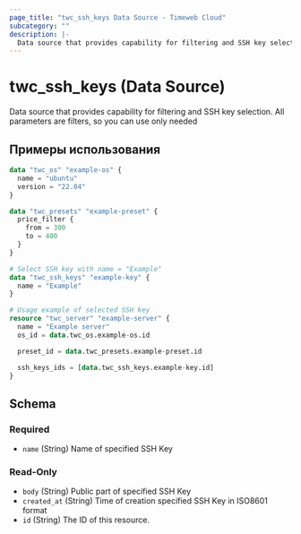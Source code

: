 ```yaml
---
page_title: "twc_ssh_keys Data Source - Timeweb Cloud"
subcategory: ""
description: |-
  Data source that provides capability for filtering and SSH key selection. All parameters are filters, so you can use only needed
---
```


# twc_ssh_keys (Data Source)

Data source that provides capability for filtering and SSH key selection. All parameters are filters, so you can use only needed

## Примеры использования

```terraform
data "twc_os" "example-os" {
  name = "ubuntu"
  version = "22.04"
}

data "twc_presets" "example-preset" {
  price_filter {
    from = 300
    to = 400
  }
}

# Select SSH key with name = "Example"
data "twc_ssh_keys" "example-key" {
  name = "Example"
}

# Usage example of selected SSH key
resource "twc_server" "example-server" {
  name = "Example server"
  os_id = data.twc_os.example-os.id

  preset_id = data.twc_presets.example-preset.id

  ssh_keys_ids = [data.twc_ssh_keys.example-key.id]
}
```

<!-- schema generated by tfplugindocs -->
## Schema

### Required

- `name` (String) Name of specified SSH Key

### Read-Only

- `body` (String) Public part of specified SSH Key
- `created_at` (String) Time of creation specified SSH Key in ISO8601 format
- `id` (String) The ID of this resource.

